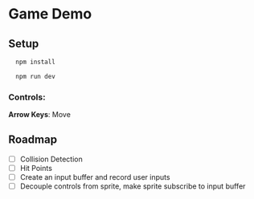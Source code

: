 # Game Demo

## Setup

```bash
  npm install
```
```bash
  npm run dev 
```

### Controls:

**Arrow Keys**: Move

## Roadmap
- [ ] Collision Detection
- [ ] Hit Points
- [ ] Create an input buffer and record user inputs
- [ ] Decouple controls from sprite, make sprite subscribe to input buffer